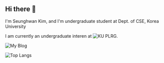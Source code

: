 ## Hi there 👋

I'm Seunghwan Kim, and I'm undergraduate student at Dept. of CSE, Korea University

I am currently an undergraduate interen at ![KU PLRG](https://plrg.korea.ac.kr/).

![My Blog](https://tmdghks.github.io/)

![Top Langs](https://github-readme-stats.vercel.app/api/top-langs/?username=anuraghazra&layout=compact)

<!--
**tmdghks/tmdghks** is a ✨ _special_ ✨ repository because its `README.md` (this file) appears on your GitHub profile.

Here are some ideas to get you started:

- 🔭 I’m currently working on ...
- 🌱 I’m currently learning ...
- 👯 I’m looking to collaborate on ...
- 🤔 I’m looking for help with ...
- 💬 Ask me about ...
- 📫 How to reach me: ...
- 😄 Pronouns: ...
- ⚡ Fun fact: ...
-->
